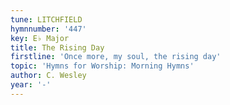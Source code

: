 ```yaml
---
tune: LITCHFIELD
hymnnumber: '447'
key: E♭ Major
title: The Rising Day
firstline: 'Once more, my soul, the rising day'
topic: 'Hymns for Worship: Morning Hymns'
author: C. Wesley
year: '-'
---
```


